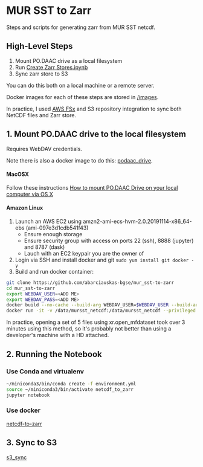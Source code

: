 # MUR SST to Zarr

Steps and scripts for generating zarr from MUR SST netcdf.

## High-Level Steps

1. Mount PO.DAAC drive as a local filesystem
2. Run [Create Zarr Stores.ipynb](https://github.com/abarciauskas-bgse/mur_sst-to-zarr/blob/master/notebooks/Create%20Zarr%20Stores.ipynb)
3. Sync zarr store to S3

You can do this both on a local machine or a remote server.

Docker images for each of these steps are stored in [/images](https://github.com/abarciauskas-bgse/mur_sst-to-zarr/tree/master/images).

In practice, I used [AWS FSx](https://aws.amazon.com/fsx/) and S3 repository integration to sync both NetCDF files and Zarr store.

## 1. Mount PO.DAAC drive to the local filesystem

Requires WebDAV credentials.

Note there is also a docker image to do this: [podaac_drive](https://github.com/abarciauskas-bgse/mur_sst-to-zarr/tree/master/images/data-staging/podaac_drive).

#### MacOSX

Follow these instructions [How to mount PO.DAAC Drive on your local computer via OS X](https://podaac.jpl.nasa.gov/forum/viewtopic.php?f=75&t=1020)

#### Amazon Linux

1. Launch an AWS EC2 using amzn2-ami-ecs-hvm-2.0.20191114-x86_64-ebs (ami-097e3d1cdb541f43)
    * Ensure enough storage
    * Ensure security group with access on ports 22 (ssh), 8888 (jupyter) and 8787 (dask)
    * Lauch with an EC2 keypair you are the owner of
2. Login via SSH and install docker and git `sudo yum install git docker -y`
3. Build and run docker container:

```sh
git clone https://github.com/abarciauskas-bgse/mur_sst-to-zarr
cd mur_sst-to-zarr
export WEBDAV_USER=<ADD ME>
export WEBDAV_PASS=<ADD ME>
docker build --no-cache --build-arg WEBDAV_USER=$WEBDAV_USER --build-arg WEBDAV_PASS=$WEBDAV_PASS -t mursst_to_zarr .
docker run -it -v /data/mursst_netcdf:/data/mursst_netcdf --privileged --cap-add=SYS_ADMIN --device /dev/fuse mursst_to_zarr
```

In practice, opening a set of 5 files using xr.open_mfdataset took over 3 minutes using this method, so it's probably not better than using a developer's machine with a HD attached.

## 2. Running the Notebook

### Use Conda and virtualenv

```bash
~/miniconda3/bin/conda create -f environment.yml
source ~/miniconda3/bin/activate netcdf_to_zarr
jupyter notebook
```

### Use docker

[netcdf-to-zarr](https://github.com/abarciauskas-bgse/mur_sst-to-zarr/tree/master/images/netcdf-to-zarr)

## 3. Sync to S3

[s3_sync](https://github.com/abarciauskas-bgse/mur_sst-to-zarr/tree/master/images/data-staging/s3_sync)

